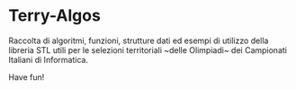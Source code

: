 # Terry-Algos

Raccolta di algoritmi, funzioni, strutture dati ed esempi di utilizzo della libreria STL utili per le selezioni territoriali ~delle Olimpiadi~ dei Campionati Italiani di Informatica.

Have fun!
